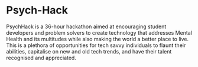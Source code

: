 # Psych-Hack
PsychHack is a 36-hour hackathon aimed at encouraging student developers and problem solvers to create technology that addresses Mental Health and its multitudes while also making the world a better place to live. This is a plethora of opportunities for tech savvy individuals to flaunt their abilities, capitalise on new and old tech trends, and have their talent recognised and appreciated.

